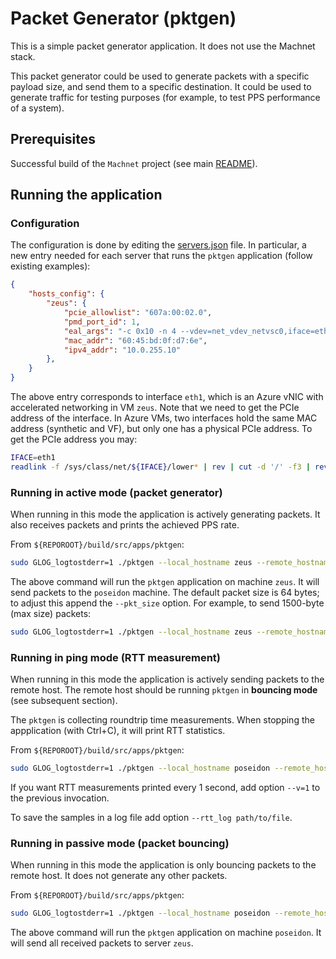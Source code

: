 # Packet Generator (pktgen)

This is a simple packet generator application. It does not use the Machnet stack.

This packet generator could be used to generate packets with a specific payload size, and send them to a specific destination. It could be used to generate traffic for testing purposes (for example, to test PPS performance of a system).

## Prerequisites

Successful build of the `Machnet` project (see main [README](../../../README.md)).

## Running the application

### Configuration

The configuration is done by editing the [servers.json](../../../servers.json) file. In particular, a new entry needed for each server that runs the `pktgen` application (follow existing examples):

```json
{
    "hosts_config": {
        "zeus": {
            "pcie_allowlist": "607a:00:02.0",
            "pmd_port_id": 1,
            "eal_args": "-c 0x10 -n 4 --vdev=net_vdev_netvsc0,iface=eth1 --log-level=eal,8",
            "mac_addr": "60:45:bd:0f:d7:6e",
            "ipv4_addr": "10.0.255.10"
        },
    }
}
```

The above entry corresponds to interface ```eth1```, which is an Azure vNIC with accelerated networking in VM `zeus`. Note that we need to get the PCIe address of the interface. In Azure VMs, two interfaces hold the same MAC address (synthetic and VF), but only one has a physical PCIe address. To get the PCIe address you may:

```bash
IFACE=eth1
readlink -f /sys/class/net/${IFACE}/lower* | rev | cut -d '/' -f3 | rev
```


### Running in active mode (packet generator)

When running in this mode the application is actively generating packets. It also receives packets and prints the achieved PPS rate.

From `${REPOROOT}/build/src/apps/pktgen`:

```bash
sudo GLOG_logtostderr=1 ./pktgen --local_hostname zeus --remote_hostname poseidon --active-generator
```

The above command will run the `pktgen` application on machine `zeus`. It will send packets to the `poseidon` machine. The default packet size is 64 bytes; to adjust this append the `--pkt_size` option. For example, to send 1500-byte (max size) packets:

```bash
sudo GLOG_logtostderr=1 ./pktgen --local_hostname zeus --remote_hostname poseidon --active-generator --pkt_size 1500
```

### Running in ping mode (RTT measurement)

When running in this mode the application is actively sending packets to the remote host. The remote host should be running `pktgen` in **bouncing mode** (see subsequent section).

The `pktgen` is collecting roundtrip time measurements. When stopping the appplication (with Ctrl+C), it will print RTT statistics.

From `${REPOROOT}/build/src/apps/pktgen`:
```bash
sudo GLOG_logtostderr=1 ./pktgen --local_hostname poseidon --remote_hostname zeus --ping
```

If you want RTT measurements printed every 1 second, add option `--v=1` to the previous invocation.

To save the samples in a log file add option `--rtt_log path/to/file`.


### Running in passive mode (packet bouncing)

When running in this mode the application is only bouncing packets to the remote host. It does not generate any other packets.


From `${REPOROOT}/build/src/apps/pktgen`:

```bash
sudo GLOG_logtostderr=1 ./pktgen --local_hostname poseidon --remote_hostname zeus
```

The above command will run the `pktgen` application on machine `poseidon`. It will send all received packets to server `zeus`.
